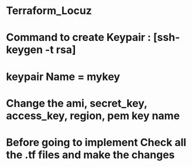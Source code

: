 # Terraform_Locuz
# Command to create Keypair : [ssh-keygen -t rsa]
# keypair Name = mykey
# Change the ami, secret_key, access_key, region, pem key name
# Before going to implement Check all the .tf files and make the changes
